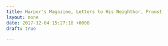 ```yaml
---
title: Harper's Magazine, Letters to His Neightbor, Proust
layout: none
date: 2017-12-04 15:27:10 +0000
draft: true

---
```

